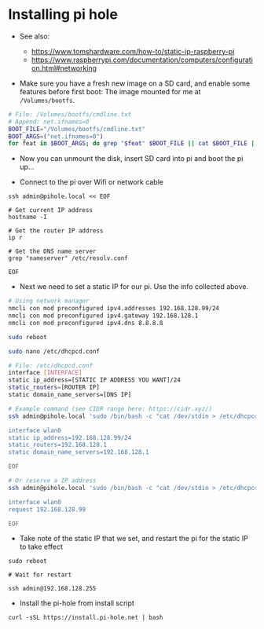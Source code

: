 # Installing pi hole

 - See also: 
    - https://www.tomshardware.com/how-to/static-ip-raspberry-pi
    - https://www.raspberrypi.com/documentation/computers/configuration.html#networking

 - Make sure you have a fresh new image on a SD card, and enable some features before first boot:
   The image mounted for me at `/Volumes/bootfs`.
```bash
# File: /Volumes/bootfs/cmdline.txt
# Append: net.ifnames=0
BOOT_FILE="/Volumes/bootfs/cmdline.txt"
BOOT_ARGS=("net.ifnames=0")
for feat in $BOOT_ARGS; do grep "$feat" $BOOT_FILE || cat $BOOT_FILE | sed "s|\$| $feat|" | tee $BOOT_FILE; done
```
 - Now you can unmount the disk, insert SD card into pi and boot the pi up...

 - Connect to the pi over Wifi or network cable
```
ssh admin@pihole.local << EOF

# Get current IP address
hostname -I

# Get the router IP address
ip r

# Get the DNS name server
grep "nameserver" /etc/resolv.conf

EOF
```

 - Next we need to set a static IP for our pi. Use the info collected above. 
```bash
# Using network manager
nmcli con mod preconfigured ipv4.addresses 192.168.128.99/24
nmcli con mod preconfigured ipv4.gateway 192.168.128.1
nmcli con mod preconfigured ipv4.dns 8.8.8.8

sudo reboot
```
```bash
sudo nano /etc/dhcpcd.conf

# File: /etc/dhcpcd.conf
interface [INTERFACE]
static ip_address=[STATIC IP ADDRESS YOU WANT]/24
static_routers=[ROUTER IP]
static domain_name_servers=[DNS IP]

# Example command (see CIDR range here: https://cidr.xyz/)
ssh admin@pihole.local 'sudo /bin/bash -c "cat /dev/stdin > /etc/dhcpcd.conf" && reboot' << EOF

interface wlan0
static ip_address=192.168.128.99/24
static_routers=192.168.128.1
static domain_name_servers=192.168.128.1

EOF

# Or reserve a IP address
ssh admin@pihole.local 'sudo /bin/bash -c "cat /dev/stdin > /etc/dhcpcd.conf" && sudo reboot' << EOF

interface wlan0
request 192.168.128.99

EOF
```

 - Take note of the static IP that we set, and restart the pi for the static IP to take effect
```
sudo reboot

# Wait for restart

ssh admin@192.168.128.255
```

 - Install the pi-hole from install script 
```
curl -sSL https://install.pi-hole.net | bash
```